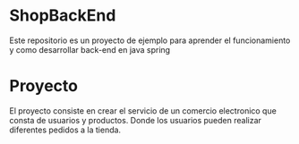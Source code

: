 # ShopBackEnd
Este repositorio es un proyecto de ejemplo para aprender el funcionamiento y como 
desarrollar back-end en java spring

# Proyecto
El proyecto consiste en crear el servicio de un comercio electronico que consta de usuarios 
y productos.
Donde los usuarios pueden realizar diferentes pedidos a la tienda.